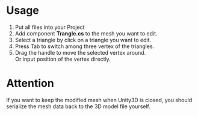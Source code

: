 # Usage
1. Put all files into your Project
2. Add component **Trangle.cs** to the mesh you want to edit.
3. Select a triangle by click on a triangle you want to edit.
4. Press Tab to switch among three vertex of the triangles.
5. Drag the handle to move the selected vertex around. <br>
   Or input position of the vertex directly.

# Attention
If you want to keep the modified mesh when Unity3D is closed, you should serialize the mesh data back to the 3D model file yourself.
